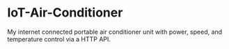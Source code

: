 # IoT-Air-Conditioner
My internet connected portable air conditioner unit with power, speed, and temperature control via a HTTP API.
